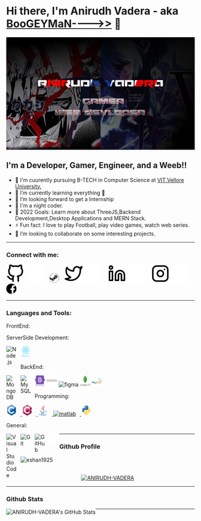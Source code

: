 # Hi there, I'm Anirudh Vadera - aka [BooGEYMaN---->>][steam] 👋

<img align="center" alt="profile" width="1200" height="300" class="rounded-corners" src="./img/github_profile.jfif">

## I'm a Developer, Gamer, Engineer, and a Weeb!!

- 🏫 I'm cuurently pursuing B-TECH in Computer Science at [VIT,Vellore University.][vit]
- 🌱 I’m currently learning everything 🤣
- 👯 I’m looking forward to get a Internship
- 👀 I'm a night coder.
- 🥅 2022 Goals: Learn more about ThreeJS,Backend Development,Desktop Applications and MERN Stack.
- ⚡ Fun fact: I love to play Football, play video games, watch web series.
- 💞️ I’m looking to collaborate on some interesting projects.

---

### Connect with me:

[![website](./img/github-light.svg)](https://github.com/ANIRUDH-VADERA#gh-light-mode-only)
[![website](./img/github-dark.svg)](https://github.com/ANIRUDH-VADERA#gh-dark-mode-only)
&nbsp;&nbsp;
[<img alt="website" src="./img/steamlogo.jpeg" style="border-radius:100%;width:25px;height:25px;background-color:black !important;" />](https://steamcommunity.com/id/BooGEYMaN___/)
&nbsp;&nbsp;
[![website](./img/twitter-light.svg)](https://twitter.com/vadera_anirudh?t=hNau_XHJfKqxPJGMDxKC5g&s=08#gh-light-mode-only)
[![website](./img/twitter-dark.svg)](https://twitter.com/vadera_anirudh?t=hNau_XHJfKqxPJGMDxKC5g&s=08#gh-dark-mode-only)
&nbsp;&nbsp;
[![website](./img/linkedin-light.svg)](https://www.linkedin.com/in/anirudh-vadera-8836ba237/#gh-light-mode-only)
[![website](./img/linkedin-dark.svg)](https://www.linkedin.com/in/anirudh-vadera-8836ba237/#gh-dark-mode-only)
&nbsp;&nbsp;
[![website](./img/instagram-light.svg)](https://www.instagram.com/anirudhvadera/?hl=en#gh-light-mode-only)
[![website](./img/instagram-dark.svg)](https://www.instagram.com/anirudhvadera/?hl=en#gh-dark-mode-only)
&nbsp;&nbsp;
[<img alt="website" src="./img/facebook.jpg" style="border-radius:100%;width:27px;height:27px;background-color:black !important;" />](https://www.facebook.com/anirudh.vadera.7/)
&nbsp;&nbsp;

---

### Languages and Tools:

FrontEnd:
<img align="left" alt="" width="28px" src="https://cdn.jsdelivr.net/gh/devicons/devicon/icons/html5/html5-original.svg" style="padding-right:10px;" />
<img align="left" alt="" width="28px" src="https://cdn.jsdelivr.net/gh/devicons/devicon/icons/css3/css3-original.svg" style="padding-right:10px;" />
<img align="left" alt="" width="28px" src="https://cdn.jsdelivr.net/gh/devicons/devicon/icons/javascript/javascript-original.svg" style="padding-right:10px;" />
<img align="left" alt="" width="28px" src="https://cdn.jsdelivr.net/gh/devicons/devicon/icons/react/react-original.svg" style="padding-right:10px;" />

ServerSide Development:

<img align="left" alt="Node.js" width="28px" src="https://cdn.jsdelivr.net/gh/devicons/devicon/icons/nodejs/nodejs-original.svg" style="padding-right:10px;" />
<img src="https://raw.githubusercontent.com/devicons/devicon/master/icons/react/react-original-wordmark.svg" alt="react" width="28" height="30"/>

BackEnd:

<img align="left" alt="MongoDB" width="28px" src="https://cdn.jsdelivr.net/gh/devicons/devicon/icons/mongodb/mongodb-original.svg" style="padding-right:10px;" />
<img align="left" alt="MySQL" width="28px" src="https://cdn.jsdelivr.net/gh/devicons/devicon/icons/mysql/mysql-original.svg" style="padding-right:10px;" />
<img src="https://raw.githubusercontent.com/devicons/devicon/master/icons/bootstrap/bootstrap-plain-wordmark.svg" alt="bootstrap" width="28" height="30" />
<img src="https://raw.githubusercontent.com/devicons/devicon/master/icons/express/express-original-wordmark.svg" alt="express" width="28" height="30"/>
<img src="https://www.vectorlogo.zone/logos/figma/figma-icon.svg" alt="figma" width="28" height="28"/>
<img src="https://raw.githubusercontent.com/devicons/devicon/master/icons/mongodb/mongodb-original-wordmark.svg" alt="mongodb" width="28" height="30"/>
<img src="https://raw.githubusercontent.com/devicons/devicon/master/icons/mysql/mysql-original-wordmark.svg" alt="mysql" width="28" height="30"/>

Programming:

<a href="https://www.cprogramming.com/" target="_blank"> <img src="https://raw.githubusercontent.com/devicons/devicon/master/icons/c/c-original.svg" alt="c" width="28" height="30" style="padding-right:10px;"/> </a>
<a href="https://www.w3schools.com/cpp/" target="_blank"> <img src="https://raw.githubusercontent.com/devicons/devicon/master/icons/cplusplus/cplusplus-original.svg" alt="cplusplus" width="28" height="30" style="padding-right:10px;"/> </a>
<a href="https://www.java.com" target="_blank"> <img src="https://raw.githubusercontent.com/devicons/devicon/master/icons/java/java-original.svg" alt="java" width="28" height="30" style="padding-right:10px;"/> </a>
<a href="https://www.mathworks.com/" target="_blank"> <img src="https://upload.wikimedia.org/wikipedia/commons/2/21/Matlab_Logo.png" alt="matlab" width="28" height="30" style="padding-right:10px;"/> </a>
<a href="https://www.python.org" target="_blank"> <img src="https://raw.githubusercontent.com/devicons/devicon/master/icons/python/python-original.svg" alt="python" width="28" height="30" style="padding-right:10px;"/> </a>

General:

<img align="left" alt="Visual Studio Code" width="28px" src="https://cdn.jsdelivr.net/gh/devicons/devicon/icons/vscode/vscode-original.svg" style="padding-right:10px;" />
<img align="left" alt="Git" width="28px" src="https://cdn.jsdelivr.net/gh/devicons/devicon/icons/git/git-original.svg" style="padding-right:10px;" />
<img align="left" alt="GitHub" width="28px" src="https://user-images.githubusercontent.com/3369400/139447912-e0f43f33-6d9f-45f8-be46-2df5bbc91289.png" style="padding-right:10px;" />
<img align="left" alt="Terminal" width="28px" src="./img/terminal-dark.svg" />

---

### Github Profile

<p > <img src="https://komarev.com/ghpvc/?username=ANIRUDH-VADERA&label=Profile%20views&style=flat" alt="eshan1925" align="left" height=27px width=130px /></p><br><br>

<p align="center" > <a href="https://github.com/ryo-ma/github-profile-trophy"><img src="https://github-profile-trophy.vercel.app/?username=ANIRUDH-VADERA&row=1&column=7&margin-w=15&margin-h=15&theme=onedark" alt="ANIRUDH-VADERA" /></a> </p>

---

### Github Stats

<p align="center" ><img align="left" alt="ANIRUDH-VADERA's GitHub Stats" src="https://github-readme-stats.vercel.app/api?username=ANIRUDH-VADERA&show_icons=true&hide_border=false&title_color=ff652f&icon_color=FFE400&bg_color=09131B&text_color=ffffff&border_color=0c1a25" /> </p>

---

[website]: https://codeSTACKr.com
[course]: http://vsCodeHero.com
[twitter]: https://twitter.com/codeSTACKr
[youtube]: https://youtube.com/codeSTACKr
[instagram]: https://instagram.com/codeSTACKr
[linkedin]: https://linkedin.com/in/codeSTACKr
[webdevplaylist]: https://www.youtube.com/playlist?list=PLkwxH9e_vrAJ0WbEsFA9W3I1W-g_BTsbt
[jsplaylist]: https://www.youtube.com/playlist?list=PLkwxH9e_vrALRJKu7wfXby3MKeflhTu6B
[cssplaylist]: https://www.youtube.com/playlist?list=PLkwxH9e_vrALSdvZuEh6gqQdmDoDIoqz4
[reactplaylist]: https://www.youtube.com/playlist?list=PLkwxH9e_vrAK4TdffpxKY3QGyHCpxFcQ0
[steam]: https://steamcommunity.com/id/BooGEYMaN___/

[vit]:
[discord]:
